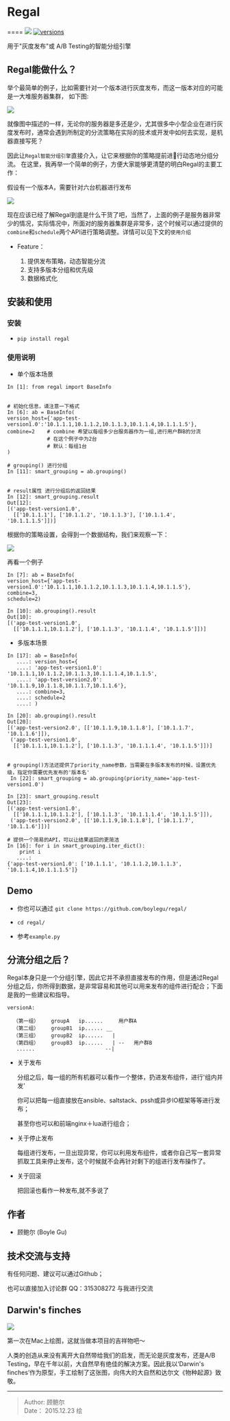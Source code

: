 # Regal
====
[![](https://img.shields.io/badge/release-v1.0-yellow%20green.svg)]()
[![versions](https://img.shields.io/badge/python-2.7-yellow.svg)]()

用于"灰度发布"或 A/B Testing的智能分组引擎

## Regal能做什么？
举个最简单的例子，比如需要针对一个版本进行灰度发布，而这一版本对应的可能是一大堆服务器集群， 如下图:

![](http://i4.tietuku.com/71281a19596c5dd1.png)

就像图中描述的一样，无论你的服务器是多还是少，尤其很多中小型企业在进行灰度发布时，通常会遇到所制定的分流策略在实际的技术或开发中如何去实现，是机器直接写死？

因此让``Regal智能分组引擎``直接介入，让它来根据你的策略提前进行动态地分组分流。
在这里，我再举一个简单的例子，方便大家能够更清楚的明白Regal的主要工作：

假设有一个版本A，需要针对六台机器进行发布

![](http://i4.tietuku.com/5f7d4115746b6e97.png)

现在应该已经了解Regal到底是什么干货了吧，当然了，上面的例子是服务器非常少的情况，实际情况中，所面对的服务器集群是非常多，这个时候可以通过提供的``combine``和``schedule``两个API进行策略调整。详情可以见下文的``使用介绍``

- Feature：

  1. 提供发布策略，动态智能分流
  2. 支持多版本分组和优先级
  3. 数据格式化
  

## 安装和使用

### 安装

 -  `` pip install regal ``

### 使用说明

- 单个版本场景

```
In [1]: from regal import BaseInfo


# 初始化信息，请注意一下格式
In [6]: ab = BaseInfo(
version_host={'app-test-version1.0':'10.1.1.1,10.1.1.2,10.1.1.3,10.1.1.4,10.1.1.1.5'},
combine=2    # combine 希望以每组多少台服务器作为一组,进行用户群B的分流
             # 在这个例子中为2台
             # 默认：每组1台
)

# grouping() 进行分组
In [11]: smart_grouping = ab.grouping() 


# result属性 进行分组后的返回结果
In [12]: smart_grouping.result
Out[12]:
[('app-test-version1.0',
  [['10.1.1.1'], ['10.1.1.2', '10.1.1.3'], ['10.1.1.4', '10.1.1.1.5']])]
```
根据你的策略设置，会得到一个数据结构，我们来观察一下：

![](http://i4.tietuku.com/70e4610ed795f74e.png)

再看一个例子

```
In [7]: ab = BaseInfo(
version_host={'app-test-version1.0':'10.1.1.1,10.1.1.2,10.1.1.3,10.1.1.4,10.1.1.5'},
combine=3,
schedule=2)

In [10]: ab.grouping().result
Out[10]:
[('app-test-version1.0',
  [['10.1.1.1,10.1.1.2'], ['10.1.1.3', '10.1.1.4', '10.1.1.5']])]

```

- 多版本场景

``` 
In [17]: ab = BaseInfo(
   ....: version_host={
   ....: 'app-test-version1.0': '10.1.1.1,10.1.1.2,10.1.1.3,10.1.1.1.4,10.1.1.5',
   ....: 'app-test-version2.0': '10.1.1.9,10.1.1.8,10.1.1.7,10.1.1.6'},
   ....: combine=3,
   ....: schedule=2
   ....: )
   
In [20]: ab.grouping().result
Out[20]:
[('app-test-version2.0', [['10.1.1.9,10.1.1.8'], ['10.1.1.7', '10.1.1.6']]),
 ('app-test-version1.0',
  [['10.1.1.1,10.1.1.2'], ['10.1.1.3', '10.1.1.1.4', '10.1.1.5']])]   


# grouping()方法还提供了priority_name参数，当需要在多版本发布的时候，设置优先级，指定你需要优先发布的'版本名'
 In [22]: smart_grouping = ab.grouping(priority_name='app-test-version1.0')

In [23]: smart_grouping.result
Out[23]:
[('app-test-version1.0',
  [['10.1.1.1,10.1.1.2'], ['10.1.1.3', '10.1.1.1.4', '10.1.1.5']]),
 ('app-test-version2.0', [['10.1.1.9,10.1.1.8'], ['10.1.1.7', '10.1.1.6']])]

# 提供一个简易的API，可以让结果返回的更简洁  
In [16]: for i in smart_grouping.iter_dict():   
    print i
   ....:
{'app-test-version1.0': ['10.1.1.1', '10.1.1.2,10.1.1.3', '10.1.1.4,10.1.1.1.5']}

```

## Demo

- 你也可以通过 `` git clone https://github.com/boylegu/regal/ ``

- `` cd regal/ ``

- 参考`` example.py ``


## 分流分组之后？

Regal本身只是一个分组引擎，因此它并不承担直接发布的作用，但是通过Regal分组之后，你所得到数据，是非常容易和其他可以用来发布的组件进行配合；下面是我的一些建议和指导。

```
versionA:

  （第一组）    groupA   ip......     用户群A    
  （第二组）    groupB1  ip...... __ 
  （第三组）    groupB2  ip......   |
  （第四组）    groupB3  ip......   | --   用户群B   
   ......                       --|
```

- 关于发布

  分组之后，每一组的所有机器可以看作一个整体，扔进发布组件，进行'组内并发'

  你可以把每一组直接放在ansible、saltstack、pssh或异步IO框架等等进行发布；
  
  甚至你也可以和前端nginx＋lua进行组合；

- 关于停止发布

  每组进行发布，一旦出现异常，你可以利用发布组件，或者你自己写一套异常抓取工具来停止发布，这个时候就不会再针对剩下的组进行发布操作了。

- 关于回滚

  把回滚也看作一种发布,就不多说了

## 作者

- 顾鲍尔 (Boyle Gu)
  
## 技术交流与支持

有任何问题、建议可以通过Github；

也可以直接加入讨论群 QQ：315308272 与我进行交流


## Darwin's finches

![](http://i4.tietuku.com/91bdfbecc9e94efat.jpg)

第一次在Mac上绘图，这就当做本项目的吉祥物吧～

人类的创造从来没有离开大自然带给我们的启发，而无论是灰度发布，还是A/B Testing，早在千年以前，大自然早有绝佳的解决方案。因此我以‘Darwin's finches’作为原型，手工绘制了这张图，向伟大的大自然和达尔文《物种起源》致敬。

----------------
> Author: 顾鲍尔     
> Date： 2015.12.23 绘


